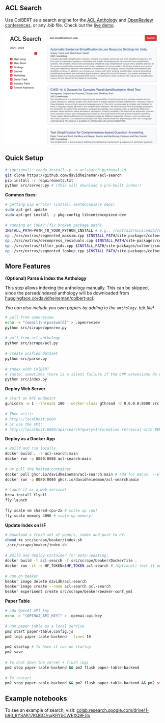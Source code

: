 ## ACL Search

Use ColBERT as a search engine for the [ACL Anthology](https://aclanthology.org/)  and [OpenReview conferences](https://openreview.net/), or any .bib file. Check out the [live demo](https://acl-search.fly.dev/).

<div align="center">
    <img src="./src/static/demo.jpg" width="600" />
</div>

## Quick Setup

```sh
# (optional): conda install -y -n aclsearch python=3.10
git clone https://github.com/davidheineman/acl-search
pip install -r requirements.txt 
python src/server.py # (this will download a pre-built index!)
```

**Common fixes:**

```sh
# getting pip errors? (install sentencepiece deps)
sudo apt-get update
sudo apt-get install -y pkg-config libsentencepiece-dev

# running on CUDA? (fix broken package path)
INSTALL_PATH=PATH_TO_YOUR_PYTHON_INSTALL # e.g., /root/ai2/miniconda3/envs/acl_search/lib/python3.10
cp ./src/extras/segmented_maxsim.cpp $INSTALL_PATH/site-packages/colbert/modeling/segmented_maxsim.cpp
cp ./src/extras/decompress_residuals.cpp $INSTALL_PATH/site-packages/colbert/search/decompress_residuals.cpp
cp ./src/extras/filter_pids.cpp $INSTALL_PATH/site-packages/colbert/search/filter_pids.cpp
cp ./src/extras/segmented_lookup.cpp $INSTALL_PATH/site-packages/colbert/search/segmented_lookup.cpp
```

## More Features

**(Optional) Parse & Index the Anthology**

This step allows indexing the anthology manually. This can be skipped, since the parsed/indexed anthology will be downloaded from [huggingface.co/davidheineman/colbert-acl](https://huggingface.co/davidheineman/colbert-acl).

*You can also include you own papers by adding to the `anthology.bib` file!*

```sh
# pull from openreview
echo -e "[email]\n[password]" > .openreview
python src/scrape/openrev.py

# pull from acl anthology
python src/scrape/acl.py

# create unified dataset
python src/parse.py

# index with ColBERT 
# (note: sometimes there is a silent failure if the CPP extensions do not exist)
python src/index.py
```

**Deploy Web Server**
```sh
# Start an API endpoint
gunicorn -w 1 --threads 100 --worker-class gthread -b 0.0.0.0:8080 src.server:app

# Then visit:
# http://localhost:8080
# or use the API:
# http://localhost:8080/api/search?query=Information retrevial with BERT
```

**Deploy as a Docker App**
```sh
# Build and run locally
docker build . -t acl-search:main
docker run -p 8080:8080 acl-search:main

# Or pull the hosted container
docker pull ghcr.io/davidheineman/acl-search:main # add for macos: --platform linux/arm64 
docker run -p 8080:8080 ghcr.io/davidheineman/acl-search:main

# Lauch it as a web service!
brew install flyctl
fly launch

fly scale vm shared-cpu-2x # scale up cpu!
fly scale memory 4096 # scale up memory!
```

**Update Index on HF**
```sh
# Download a fresh set of papers, index and push to hf:
chmod +x src/scrape/beaker/index.sh
./src/scrape/beaker/index.sh

# Build and deploy container for auto-updating:
docker build -t acl-search -f src/scrape/beaker/Dockerfile .
docker run -it -e HF_TOKEN=$HF_TOKEN acl-search # (Optional) test it out!

# Run on beaker
beaker image delete davidh/acl-search
beaker image create --name acl-search acl-search
beaker experiment create src/scrape/beaker/beaker-conf.yml
```

**Paper Table**
```sh
# add OpenAI API key
echo -e "[OPENAI_API_KEY]" > .openai-api-key

# Run paper table as a local service
pm2 start paper-table.config.js
pm2 logs paper-table-backend --lines 10

pm2 startup # To have it run on startup
pm2 save

# To shut down the server + flush logs
pm2 stop paper-table-backend && pm2 flush paper-table-backend

# To restart
pm2 stop paper-table-backend && pm2 flush paper-table-backend && pm2 start paper-table.config.js
```

## Example notebooks

To see an example of search, visit:
[colab.research.google.com/drive/1-b90_8YSAK17KQ6C7nqKRYbCWEXQ9FGs](https://colab.research.google.com/drive/1-b90_8YSAK17KQ6C7nqKRYbCWEXQ9FGs?usp=sharing)

<!-- ## Notes
- See: 
    - https://github.com/stanford-futuredata/ColBERT/blob/main/colbert/index_updater.py
    - https://github.com/stanford-futuredata/ColBERT/issues/111

- To generate favicon:
    cd src/static
    inkscape table.svg --export-type=png --export-background-opacity=0 --export-filename=table.png
    convert table.png -resize 256x256 -fill red -colorize 100% table.ico
    rm table.png

- TODO:
    - On UI
        - Add a "last scaped at time X" button, and a ? modal next to the years to explain why it only goes back to 2010
        - Have it auto-select the search when you load the page
        - Make the titles different colors depending on the venue / type
        - Make people's names clickable to their research website

        - Single click "copy" for bib key
        - Colors: make the colors resemble the ACL page much closer
            - There's still a bunch of blue from the bootstrap themeing
        - Smaller line spacing for abstract text
        - Justify the result metadata (Year, venue, etc.) so the content all starts at the same vertical position
        - Add a "Expand" button at the end of the abstract
        - Put two sliders on the year range (and make the years selectable, with the years at both ends of the bar)
        - If the user selects certain venues, remember these venues
        - Add a dropdown under the "Workshop" box to select specific workshops

    - On search quality
        - Only includes ICLR 2020-, NeurIPS 2020-, ICML 2023-. Fix this.
            - Add workshops (see `openreview_confs.json`)
        - Pre-2020 ACL papers still not correctly organized?
        - More papers here? https://github.com/mlresearch/mlresearch.github.io?tab=readme-ov-file

    - On indexing
        - Make indexing code better 
            (currently, the setup involves manually copying the CPP files becuase there is a silent failure, this also should be possible to do on Google Collab, or even MPS)
            - Fix "sanity check" in index.py
            - Investigate why it's so slow (~8 hours for 70K papers. I think faiss is the culprit)
        - Make this one-click re-indexing as a GitHub action (potentially when building the container? Or re-build the container when HF is updated)

    - On deployment
        - Reduce batch batch size to help RAM usage (https://fly.io/docs/about/pricing/#started-fly-machines)
        - Memory errors: In `load_test.py`, if we submit more than 5 requests simultaneously, it triggers an OOM error. We need the server to have a queue to elegantly handle simultanous queries so it never runs out of memory (also batch the inputs to handle multiple requests at once)
 -->